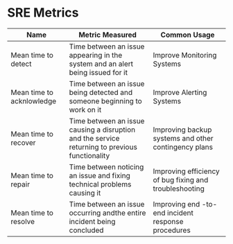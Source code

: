 # SRE Metrics

| Name                      | Metric Measured                                                                                | Common Usage                                           |
|---------------------------|------------------------------------------------------------------------------------------------|--------------------------------------------------------|
| Mean time to detect       | Time between an issue appearing in the system and an alert being issued for it                 | Improve Monitoring Systems                             |
| Mean time to acknlowledge | Time between an issue being detected and someone beginning to work on it                       | Improve Alerting Systems                               |
| Mean time to recover      | Time between an issue causing a disruption and the service returning to previous functionality | Improving backup systems and other contingency plans   |
| Mean time to repair       | Time between noticing an issue and fixing technical problems causing it                        | Improving efficiency of bug fixing and troubleshooting |
| Mean time to resolve      | Time between an issue occurring andthe entire incident being concluded                         | Improving end -to-end incident response procedures     |
